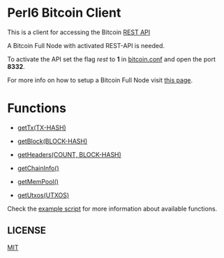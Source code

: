 # Perl6 Bitcoin Client

This is a client for accessing the Bitcoin [REST API](https://github.com/bitcoin/bitcoin/blob/master/doc/REST-interface.md)

A Bitcoin Full Node with activated REST-API is needed.

To activate the API set the flag *rest* to **1** in
[bitcoin.conf](https://en.bitcoin.it/wiki/Running_Bitcoin) and open the port **8332**.

For more info on how to setup a Bitcoin Full Node visit [this page](http://blog.brakmic.com/running-a-full-bitcoin-node-on-raspberry-pi-3/).

# Functions

* [getTx(TX-HASH)](https://github.com/brakmic/Perl6-Bitcoin-Client/blob/master/lib/Bitcoin/RPC/Client.pm6#L34)

* [getBlock(BLOCK-HASH)](https://github.com/brakmic/Perl6-Bitcoin-Client/blob/master/lib/Bitcoin/RPC/Client.pm6#L46)

* [getHeaders(COUNT, BLOCK-HASH)](https://github.com/brakmic/Perl6-Bitcoin-Client/blob/master/lib/Bitcoin/RPC/Client.pm6#L57)

* [getChainInfo()](https://github.com/brakmic/Perl6-Bitcoin-Client/blob/master/lib/Bitcoin/RPC/Client.pm6#L69)

* [getMemPool()](https://github.com/brakmic/Perl6-Bitcoin-Client/blob/master/lib/Bitcoin/RPC/Client.pm6#L78)

*  [getUtxos(UTXOS)](https://github.com/brakmic/Perl6-Bitcoin-Client/blob/master/lib/Bitcoin/RPC/Client.pm6#L88)

Check the [example script](https://github.com/brakmic/Perl6-Bitcoin-Client/blob/master/examples/client.p6) for more information about available functions.

## LICENSE

[MIT](https://github.com/brakmic/Perl6-Bitcoin-Client/blob/master/LICENSE)
